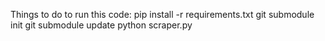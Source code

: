 Things to do to run this code:
pip install -r requirements.txt
git submodule init
git submodule update
python scraper.py
